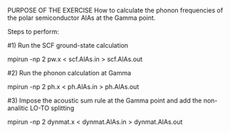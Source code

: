PURPOSE OF THE EXERCISE 
How to calculate the phonon frequencies of the polar semiconductor AlAs at the Gamma point.

Steps to perform:

#1) Run the SCF ground-state calculation

mpirun -np 2 pw.x < scf.AlAs.in > scf.AlAs.out

#2) Run the phonon calculation at Gamma

mpirun -np 2 ph.x < ph.AlAs.in > ph.AlAs.out

#3) Impose the acoustic sum rule at the Gamma point and add the non-analitic LO-TO splitting

mpirun -np 2 dynmat.x < dynmat.AlAs.in > dynmat.AlAs.out
